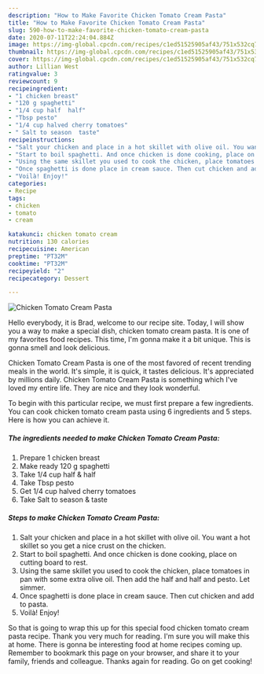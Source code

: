 ```yaml
---
description: "How to Make Favorite Chicken Tomato Cream Pasta"
title: "How to Make Favorite Chicken Tomato Cream Pasta"
slug: 590-how-to-make-favorite-chicken-tomato-cream-pasta
date: 2020-07-11T22:24:04.884Z
image: https://img-global.cpcdn.com/recipes/c1ed51525905af43/751x532cq70/chicken-tomato-cream-pasta-recipe-main-photo.jpg
thumbnail: https://img-global.cpcdn.com/recipes/c1ed51525905af43/751x532cq70/chicken-tomato-cream-pasta-recipe-main-photo.jpg
cover: https://img-global.cpcdn.com/recipes/c1ed51525905af43/751x532cq70/chicken-tomato-cream-pasta-recipe-main-photo.jpg
author: Lillian West
ratingvalue: 3
reviewcount: 9
recipeingredient:
- "1 chicken breast"
- "120 g spaghetti"
- "1/4 cup half  half"
- "Tbsp pesto"
- "1/4 cup halved cherry tomatoes"
- " Salt to season  taste"
recipeinstructions:
- "Salt your chicken and place in a hot skillet with olive oil. You want a hot skillet so you get a nice crust on the chicken."
- "Start to boil spaghetti. And once chicken is done cooking, place on cutting board to rest."
- "Using the same skillet you used to cook the chicken, place tomatoes in pan with some extra olive oil. Then add the half and half and pesto. Let simmer."
- "Once spaghetti is done place in cream sauce. Then cut chicken and add to pasta."
- "Voilà! Enjoy!"
categories:
- Recipe
tags:
- chicken
- tomato
- cream

katakunci: chicken tomato cream 
nutrition: 130 calories
recipecuisine: American
preptime: "PT32M"
cooktime: "PT32M"
recipeyield: "2"
recipecategory: Dessert

---
```



![Chicken Tomato Cream Pasta](https://img-global.cpcdn.com/recipes/c1ed51525905af43/751x532cq70/chicken-tomato-cream-pasta-recipe-main-photo.jpg)

Hello everybody, it is Brad, welcome to our recipe site. Today, I will show you a way to make a special dish, chicken tomato cream pasta. It is one of my favorites food recipes. This time, I'm gonna make it a bit unique. This is gonna smell and look delicious.



Chicken Tomato Cream Pasta is one of the most favored of recent trending meals in the world. It's simple, it is quick, it tastes delicious. It's appreciated by millions daily. Chicken Tomato Cream Pasta is something which I've loved my entire life. They are nice and they look wonderful.


To begin with this particular recipe, we must first prepare a few ingredients. You can cook chicken tomato cream pasta using 6 ingredients and 5 steps. Here is how you can achieve it.

<!--inarticleads1-->

##### The ingredients needed to make Chicken Tomato Cream Pasta:

1. Prepare 1 chicken breast
1. Make ready 120 g spaghetti
1. Take 1/4 cup half &amp; half
1. Take Tbsp pesto
1. Get 1/4 cup halved cherry tomatoes
1. Take  Salt to season &amp; taste




<!--inarticleads2-->

##### Steps to make Chicken Tomato Cream Pasta:

1. Salt your chicken and place in a hot skillet with olive oil. You want a hot skillet so you get a nice crust on the chicken.
1. Start to boil spaghetti. And once chicken is done cooking, place on cutting board to rest.
1. Using the same skillet you used to cook the chicken, place tomatoes in pan with some extra olive oil. Then add the half and half and pesto. Let simmer.
1. Once spaghetti is done place in cream sauce. Then cut chicken and add to pasta.
1. Voilà! Enjoy!




So that is going to wrap this up for this special food chicken tomato cream pasta recipe. Thank you very much for reading. I'm sure you will make this at home. There is gonna be interesting food at home recipes coming up. Remember to bookmark this page on your browser, and share it to your family, friends and colleague. Thanks again for reading. Go on get cooking!
